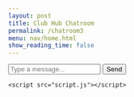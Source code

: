 ```yaml
---
layout: post
title: Club Hub Chatroom
permalink: /chatroom3
menu: nav/home.html
show_reading_time: false
---
```



<!DOCTYPE html>
<html lang="en">
<head>
    <meta charset="UTF-8">
    <meta name="viewport" content="width=device-width, initial-scale=1.0">
    <title>Digital Chatroom</title>
    <link rel="stylesheet" href="styles.css">
</head>
<body>
    <div class="chat-container">
        <div class="chat-box">
            <div id="messages" class="messages"></div>
        </div>
        <div class="input-area">
            <input type="text" id="message-input" placeholder="Type a message..." />
            <button id="send-btn">Send</button>
        </div>
    </div>

    <script src="script.js"></script>
</body>
</html>

